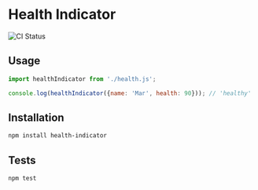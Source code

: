 # Health Indicator

![CI Status](https://github.com/AlejoRuso/Matchers/actions/workflows/ci.yml/badge.svg)


## Usage
```javascript
import healthIndicator from './health.js';

console.log(healthIndicator({name: 'Маг', health: 90})); // 'healthy'
```

## Installation
```bash
npm install health-indicator
```

## Tests
```bash
npm test
```